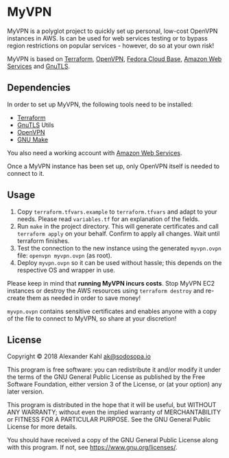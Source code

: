 MyVPN
=====

MyVPN is a polyglot project to quickly set up personal, low-cost OpenVPN
instances in AWS. Is can be used for web services testing or to bypass region
restrictions on popular services - however, do so at your own risk!

MyVPN is based on [Terraform], [OpenVPN], [Fedora Cloud Base], 
[Amazon Web Services] and [GnuTLS].


Dependencies
------------

In order to set up MyVPN, the following tools need to be installed:
- [Terraform]
- [GnuTLS] Utils
- [OpenVPN]
- [GNU Make]

You also need a working account with [Amazon Web Services].

Once a MyVPN instance has been set up, only OpenVPN itself is needed to connect
to it.


Usage
-----

1. Copy `terraform.tfvars.example` to `terraform.tfvars` and adapt to your
   needs. Please read `variables.tf` for an explanation of the fields.
2. Run `make` in the project directory. This will generate certificates and call
   `terraform apply` on your behalf. Confirm to apply all changes. Wait until
   terraform finishes.
3. Test the connection to the new instance using the generated `myvpn.ovpn`
   file: `openvpn myvpn.ovpn` (as root).
4. Deploy `myvpn.ovpn` so it can be used without hassle; this depends on the
   respective OS and wrapper in use.

Please keep in mind that **running MyVPN incurs costs**. Stop MyVPN EC2 instances
or destroy the AWS resources using `terraform destroy` and re-create them as
needed in order to save money!

`myvpn.ovpn` contains sensitive certificates and enables anyone with a copy of
the file to connect to MyVPN, so share at your discretion!


License
-------

Copyright © 2018 Alexander Kahl <ak@sodosopa.io>

This program is free software: you can redistribute it and/or modify
it under the terms of the GNU General Public License as published by
the Free Software Foundation, either version 3 of the License, or
(at your option) any later version.

This program is distributed in the hope that it will be useful,
but WITHOUT ANY WARRANTY; without even the implied warranty of
MERCHANTABILITY or FITNESS FOR A PARTICULAR PURPOSE.  See the
GNU General Public License for more details.

You should have received a copy of the GNU General Public License
along with this program.  If not, see <https://www.gnu.org/licenses/>.


[Terraform]: https://www.terraform.io/
[OpenVPN]: https://openvpn.net/index.php/open-source/overview.html
[Fedora Cloud Base]: https://alt.fedoraproject.org/cloud/
[Amazon Web Services]: https://aws.amazon.com/
[GnuTLS]: https://www.gnutls.org/
[GNU Make]: https://www.gnu.org/software/make/
